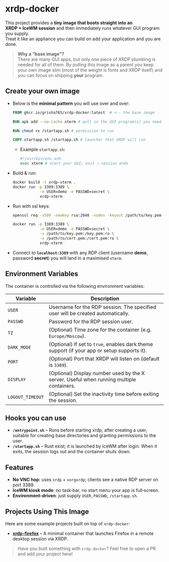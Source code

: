 # xrdp-docker
This project provides a **tiny image that boots straight into an XRDP + IceWM session** and then immediately runs whatever GUI program you supply.  
Treat it like an appliance you can build on add your application and you are done.

> **Why a “base image”?**  
> There are many GUI apps, but only one piece of XRDP plumbing is needed for all of them.  By pulling this image as a parent you keep your own image slim (most of the weight is fonts and XRDP itself) and you can focus on shipping **your** program.

## Create your own image

- Below is the **minimal pattern** you will use over and over:
    ```dockerfile
    FROM ghcr.io/grisha765/xrdp-docker:latest  # <‑‑ the base image

    RUN apk add --no-cache xterm # pull in the GUI program(s) you need

    RUN chmod +x /startapp.sh # permission to run

    COPY startapp.sh /startapp.sh # launcher that XRDP will run
    ```
    - Example `startapp.sh`:
        ```bash
        #!/usr/bin/env ash
        exec xterm # start your GUI; exit → session ends
        ```

- Build & run:
    ```bash
    docker build -t xrdp-xterm .
    docker run -p 3389:3389 \
                -e USER=demo -e PASSWD=secret \
                xrdp-xterm
    ```

- Run with ssl keys:
    ```bash
    openssl req -x509 -newkey rsa:2048 -nodes -keyout /path/to/key.pem -out /path/to/cert.pem -days 365
    ```
    ```bash
    docker run -p 3389:3389 \
                -e USER=demo -e PASSWD=secret \
                -v /path/to/key.pem:/key.pem:ro \
                -v /path/to/cert.pem:/cert.pem:ro \
                xrdp-xterm
    ```

- Connect to **`localhost:3389`** with any RDP client (username **demo**, password **secret**) you will land in a maximised `xterm`.

## Environment Variables

The container is controlled via the following environment variables:

| Variable     | Description |
|--------------|-------------|
| `USER`       | Username for the RDP session. The specified user will be created automatically. |
| `PASSWD`     | Password for the RDP session user. |
| `TZ`         | (Optional) Time zone for the container (e.g. `Europe/Moscow`). |
| `DARK_MODE`  | (Optional) If set to `true`, enables dark theme support (if your app or setup supports it). |
| `PORT`       | (Optional) Port that XRDP will listen on (default is `3389`). |
| `DISPLAY`    | (Optional) Display number used by the X server. Useful when running multiple containers. |
| `LOGOUT_TIMEOUT` | (Optional) Set the inactivity time before exiting the session. |

## Hooks you can use

* **`/entrypoint.sh`** – Runs before starting xrdp, after creating a user, suitable for creating base directories and granting permissions to the user.
* **`/startapp.sh`** – Rust exist; it is launched by IceWM after login. When it exits, the session logs out and the container shuts down.

## Features

- **No VNC hop**: uses `xrdp` + `xorgxrdp`; clients see a native RDP server on port 3389.
- **IceWM kiosk mode**: no task‑bar, no start menu your app is full‑screen.
- **Environment‑driven**: just supply `USER`, `PASSWD`, `/startapp.sh`.

## Projects Using This Image

Here are some example projects built on top of `xrdp-docker`:

- [**xrdp-firefox**](https://github.com/grisha765/xrdp-firefox) – A minimal container that launches Firefox in a remote desktop session via XRDP.

> Have you built something with `xrdp-docker`? Feel free to open a PR and add your project here!
